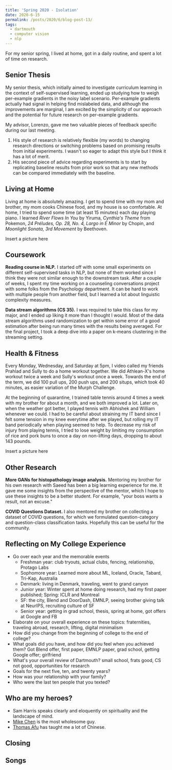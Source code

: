 ```yaml
---
title: 'Spring 2020 - Isolation'
date: 2020-6-15
permalink: /posts/2020/6/blog-post-13/
tags:
  - dartmouth
  - computer vision
  - nlp
---
```


For my senior spring, I lived at home, got in a daily routine, and spent a lot of time on research.

Senior Thesis
------
My senior thesis, which initially aimed to investigate curriculum learning in the context of self-supervised learning, ended up studying how to weigh per-example gradients in the noisy label scenario.
Per-example gradients actually had signal in helping find mislabeled data, and although the improvements are marginal, I am excited by the simplicity of our approach and the potential for future research on per-example gradients.

My advisor, Lorenzo, gave me two valuable pieces of feedback specific during our last meeting. 
1. His style of research is relatively flexible (my words) to changing research directions or switching problems based on promising results from initial experiments. I wasn't so eager to adapt this style but I think it has a lot of merit.
2. His second piece of advice regarding experiments is to start by replicating baseline results from prior work so that any new methods can be compared immediately with the baseline.

Living at Home
------
Living at home is absolutely amazing. 
I get to spend time with my mom and brother, my mom cooks Chinese food, and my house is so comfortable.
At home, I tried to spend some time (at least 15 minutes) each day playing piano. I learned *River Flows In You* by Yiruma, *Cynthia's Theme* from Pokemon, *24 Préludes, Op. 28, No. 4, Largo in E Minor* by Chopin, and *Moonlight Sonata, 3rd Movement* by Beethoven. 

Insert a picture here

Coursework
------
**Reading course in NLP.**
I started off with some small experiments on different self-supervised tasks in NLP, but none of them worked since I think they were not similar enough to the downstream task. 
After a couple of weeks, I spent my time working on a counseling conversations project with some folks from the Psychology department. It can be hard to work with multiple people from another field, but I learned a lot about linguistic complexity measures. 

**Data stream algorithms (CS 35).**
I was required to take this class for my major, and I ended up liking it more than I thought I would.
Most of the data stream algorithms used randomization to get within some error of a good estimation after being run many times with the results being averaged. 
For the final project, I took a deep dive into a paper on k-means clustering in the streaming setting. 

Health & Fitness
------
Every Monday, Wednesday, and Saturday at 5pm, I video called my friends Prahlad and Sully to do a home workout together.
We did Athlean-X's home workout twice a week and Sully's workout once a week. 
Towards the end of the term, we did 100 pull ups, 200 push ups, and 200 situps, which took 40 minutes, as easier variation of the Murph Challenge.

At the beginning of quarantine, I trained table tennis around 4 times a week with my brother for about a month, and we both improved a lot.
Later on, when the weather got better, I played tennis with Abhishek and William whenever we could. I had to be careful about straining my IT band since I felt some tension in my knee everytime after we played, but rolling my IT band periodically when playing seemed to help.
To decrease my risk of injury from playing tennis, I tried to lose weight by limiting my consumption of rice and pork buns to once a day on non-lifting days, dropping to about 143 pounds.  

Insert a picture here

Other Research
------
**More GANs for histopathology image analysis.** Mentoring my brother for his own research with Saeed has been a big learning experience for me. 
It gave me some insights from the perspective of the mentor, which I hope to use these insights to be a better student. 
For example, "your boss wants a result, not an excuse."

**COVID Questions Dataset.** I also mentored my brother on collecting a dataset of COVID questions, for which we formulated question-category and question-class classification tasks. Hopefully this can be useful for the community.

Reflecting on My College Experience
------
- Go over each year and the memorable events
	- Freshman year: club tryouts, actual clubs, fencing, relationship, Protago Labs
	- Sophomore year: Learned more about ML, Iceland, Oracle, Tabard, Tri-Kap, Australia
	- Denmark: living in Denmark, traveling, went to grand canyon
	- Junior year: Winter spent at home doing research, had my first paper published; Spring: ICLR and Montreal
	- SF: the city, Blend and DoorDash, EMNLP, seeing brother giving talk at NeurIPS, recruiting culture of SF
	- Senior year: getting in grad school, thesis, spring at home, got offers at Google and FB
- Elaborate on your overall experience on these topics: fraternities, traveling abroad, research, lifting, digital minimalism
- How did you change from the beginning of college to the end of college?
- What goals did you have, and how did you feel when you achieved them? Got Blend offer, first paper, EMNLP paper, grad school, getting Google offer; girlfriend
- What's your overall review of Dartmouth? small school, frats good, CS not good, opportunities for research
- Goals for the next five, ten, and twenty years?
- How was your relationship with your family?
- Who were the last ten people that you texted?

Who are my heroes?
------
* Sam Harris speaks clearly and eloquently on spirituality and the landscape of mind.
* [Mike Chen](https://www.youtube.com/user/MikeyChenX) is the most wholesome guy.
* [Thomas Afu](https://www.youtube.com/channel/UC689uDf0ryZniKpuSK9ESTw) has taught me a lot of Chinese.

Closing
------

Songs
------



